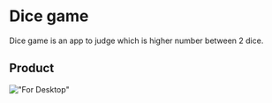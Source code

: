# Dice game
Dice game is an app to judge which is higher number between 2 dice.

## Product

!["For Desktop"]()